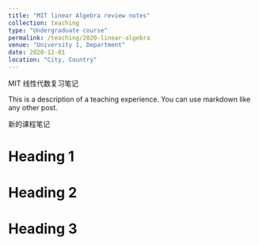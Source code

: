 ```yaml
---
title: "MIT linear Algebra review notes"
collection: teaching
type: "Undergraduate course"
permalink: /teaching/2020-linear-algebra
venue: "University 1, Department"
date: 2020-12-01
location: "City, Country"
---
```


MIT 线性代数复习笔记

This is a description of a teaching experience. You can use markdown like any other post.

新的课程笔记

Heading 1
======

Heading 2
======

Heading 3
======